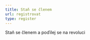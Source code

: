 ```yaml
---
title: Staň se členem
url: registrovat
type: register
---
```

Staň se členem a poďílej se na revoluci
